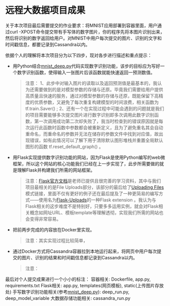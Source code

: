 # 远程大数据项目成果

关于本次项目最后需要提交的作业要求：将MNIST应用部署到容器里面，用户通过curl -XPOST命令提交带有手写体的数字图片，你的程序先将本图片识别出来，然后将识别的数字返回给用户。对MNIST中用户每次提交的图片、识别的文字和时间戳信息，都要记录到Cassandra以内。

依据个人的理解将本次项目分为以下四步，现对各步进行描述和重点提示：

- 用Python结合[mnist_deep.py](https://github.com/tensorflow/tensorflow/blob/r1.4/tensorflow/examples/tutorials/mnist/mnist_deep.py)代码实现数字识别功能，该步的目标应为写好一个数字识别函数，使得输入一张图片后该函数就能快速返回一预测数值。

	> 注意：
	1、此步中对输入图片的读取以及返回预测值是最基本的，我认为还需要做到的是对模型参数的存储与还原。毕竟我们需要给用户提供高质量且快速的服务，通过对模型参数的存储与还原，既能保留下高精度的优质参数，又避免了每次重复构建模型的时间浪费，相关函数为 tf.train.Saver() ; 
	2、还有一个在实现过程中可能会遇到的问题就是我们的项目需要能够多次提交图片进行数字识别即多次调用此数字识别函数，第一次调用成功第二次却失败了，我当时检查到的错误原因就是每次运行此函数时函数中参数都会被重新定义，且为了避免重名其会自动重命名，而重命名的参数并无法在储存的参数文件中找到对应值，故出现错误，如有此情况可以了解下用于清除默认图形堆栈并重置全局默认图形的函数 tf.reset_default_graph() 。

- 用Flask实现提供数字识别功能的网站，因为Flask是使用Python编写的web微框架，所以这个网站的核心功能我们已经在上一步实现了，此步所需要做的就是理解Flask并构建我们所需的网站框架。

	> 注意：[Flask官方文档](http://flask.pocoo.org/docs/0.12/quickstart/#a-minimal-application)是老师已提供且很完善的学习资料，其中与我们项目最相关的是File Uploads部分，该部分的最后给了[Uploading Files](http://flask.pocoo.org/docs/0.12/patterns/fileuploads/#uploading-files)模式链接，里面不仅有更好的例子还在最后提及了一种更简易的编写方式——使用名为[Flask-Uploads](http://pythonhosted.org/Flask-Uploads/)的一种Flask extension 。我认为与Flask相关的这步难度不是特别好，只要多多运用实例，就会对Flask相关概念如网址URL、模板template等理解透彻，实现我们所需的网站也会变得非常容易。

- 把前两步完成的内容放在Docker里实现。

	> 注意：其实实现过程比较简单，

- 通过Docker方式将Cassandra容器拉到本地运行起来，将网页中用户每次提交的图片、识别的结果和时间戳信息都记录到Cassandra以内。

	> 注意：
	
最后对个人提交成果进行一个小小的标注：
容器相关: Dockerfile, app.py, requirements.txt
Flask相关: app.py, templates(网页模板), static(上传图片存放处)
手写数字识别功能相关(参考[mnist_deep.py](https://github.com/tensorflow/tensorflow/blob/r1.4/tensorflow/examples/tutorials/mnist/mnist_deep.py)): deep_run.py, deep_model_variable 
大数据存储功能相关: cassandra_run.py
